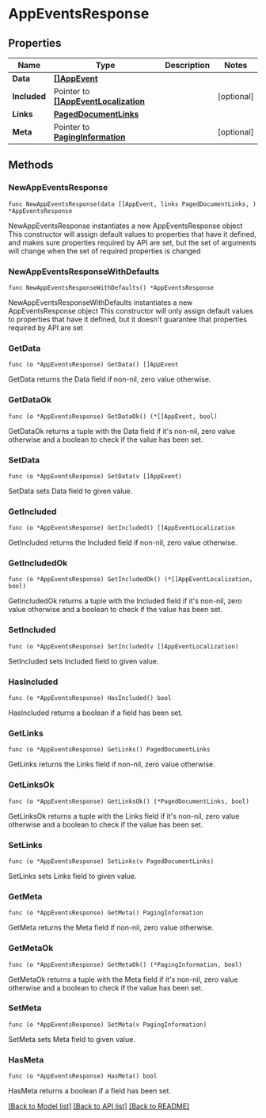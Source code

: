 # AppEventsResponse

## Properties

Name | Type | Description | Notes
------------ | ------------- | ------------- | -------------
**Data** | [**[]AppEvent**](AppEvent.md) |  | 
**Included** | Pointer to [**[]AppEventLocalization**](AppEventLocalization.md) |  | [optional] 
**Links** | [**PagedDocumentLinks**](PagedDocumentLinks.md) |  | 
**Meta** | Pointer to [**PagingInformation**](PagingInformation.md) |  | [optional] 

## Methods

### NewAppEventsResponse

`func NewAppEventsResponse(data []AppEvent, links PagedDocumentLinks, ) *AppEventsResponse`

NewAppEventsResponse instantiates a new AppEventsResponse object
This constructor will assign default values to properties that have it defined,
and makes sure properties required by API are set, but the set of arguments
will change when the set of required properties is changed

### NewAppEventsResponseWithDefaults

`func NewAppEventsResponseWithDefaults() *AppEventsResponse`

NewAppEventsResponseWithDefaults instantiates a new AppEventsResponse object
This constructor will only assign default values to properties that have it defined,
but it doesn't guarantee that properties required by API are set

### GetData

`func (o *AppEventsResponse) GetData() []AppEvent`

GetData returns the Data field if non-nil, zero value otherwise.

### GetDataOk

`func (o *AppEventsResponse) GetDataOk() (*[]AppEvent, bool)`

GetDataOk returns a tuple with the Data field if it's non-nil, zero value otherwise
and a boolean to check if the value has been set.

### SetData

`func (o *AppEventsResponse) SetData(v []AppEvent)`

SetData sets Data field to given value.


### GetIncluded

`func (o *AppEventsResponse) GetIncluded() []AppEventLocalization`

GetIncluded returns the Included field if non-nil, zero value otherwise.

### GetIncludedOk

`func (o *AppEventsResponse) GetIncludedOk() (*[]AppEventLocalization, bool)`

GetIncludedOk returns a tuple with the Included field if it's non-nil, zero value otherwise
and a boolean to check if the value has been set.

### SetIncluded

`func (o *AppEventsResponse) SetIncluded(v []AppEventLocalization)`

SetIncluded sets Included field to given value.

### HasIncluded

`func (o *AppEventsResponse) HasIncluded() bool`

HasIncluded returns a boolean if a field has been set.

### GetLinks

`func (o *AppEventsResponse) GetLinks() PagedDocumentLinks`

GetLinks returns the Links field if non-nil, zero value otherwise.

### GetLinksOk

`func (o *AppEventsResponse) GetLinksOk() (*PagedDocumentLinks, bool)`

GetLinksOk returns a tuple with the Links field if it's non-nil, zero value otherwise
and a boolean to check if the value has been set.

### SetLinks

`func (o *AppEventsResponse) SetLinks(v PagedDocumentLinks)`

SetLinks sets Links field to given value.


### GetMeta

`func (o *AppEventsResponse) GetMeta() PagingInformation`

GetMeta returns the Meta field if non-nil, zero value otherwise.

### GetMetaOk

`func (o *AppEventsResponse) GetMetaOk() (*PagingInformation, bool)`

GetMetaOk returns a tuple with the Meta field if it's non-nil, zero value otherwise
and a boolean to check if the value has been set.

### SetMeta

`func (o *AppEventsResponse) SetMeta(v PagingInformation)`

SetMeta sets Meta field to given value.

### HasMeta

`func (o *AppEventsResponse) HasMeta() bool`

HasMeta returns a boolean if a field has been set.


[[Back to Model list]](../README.md#documentation-for-models) [[Back to API list]](../README.md#documentation-for-api-endpoints) [[Back to README]](../README.md)


